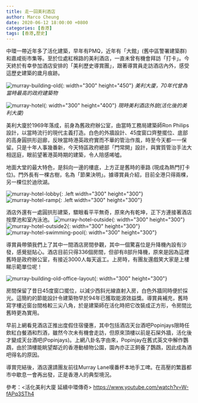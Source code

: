 ```yaml
---
title: 走一回美利酒店
author: Marco Cheung
date: 2020-06-12 18:00:00 +0800
categories: [香港]
tags: [香港,歷史]
---
```


中環一帶近年多了活化建築，早年有PMQ，近年有「大館」(舊中區警署建築群)和嘉咸街市集等。至於位處紅棉路的美利酒店，一直未曾有機會拜訪「打卡」。今天終於有幸參加酒店安排的「美利歷史導賞團」，跟著導賞員走訪酒店內外，感受這歷史建築的歲月痕跡。

![murray-building-old](/images/murray-building-old.jpg){: width="300" height="450"}
_美利大廈，70年代曾為當時最高的政府建築物_

![murray-hotel](/images/murray-hotel.jpg){: width="300" height="400"}
_現時美利酒店外貌(活化後的美利大廈)_

美利大廈於1969年落成，前身為舊政府辦公室，由當時工務局建築師Ron Philips設計，以當時流行的現代主義打造。白色的外牆設計、45度窗口齊整擺位、底部的高身圓拱形迴廊，反映當時港英政府實而不華的管治作風，時至今天都一一保留。只是十年人事幾番新，今天特區政府總部「門常開」設計，與實質管治手法大相逕庭，眼前望著港英時期的建築，令人陪感唏噓。

地面大堂的最大特色，是斜向一邊的樓底，上方正是舊時的車路 (現成為熱門打卡位)。門外長有一棵古樹，名為「節果決明」。據導賞員介紹，目前全港只得兩棵，另一棵位於迪欣湖。

![murray-hotel-lobby](/images/murray-hotel-lobby.jpg){: .left width="300" height="300"}
![murray-hotel-ramp](/images/murray-hotel-ramp.PNG){: .left width="300" height="300"}

酒店外還有一處圓拱形建築，驟眼看平平無奇，原來內有乾坤，正下方連接著酒店按摩池和室內泳池。
![murray-hotel-outside](/images/murray-hotel-outside.png){: width="300" height="300"}
![murray-hotel-outside2](/images/murray-hotel-outside2.jpg){: width="300" height="300"}
![murray-hotel-swimming-pool](/images/murray-hotel-swimming-pool.jpg){: width="300" height="300"}

導賞員帶領我們上了其中一間酒店房間參觀，其中一個驚喜位是升降機內設有沙發，感覺挺貼心。酒店目前只得336個房間，但卻有8部升降機，原來是因為這裡舊時是政府辦公室，有接近3000人每天返工。上房時，有團友還戲笑大家是上樓睇示範單位呢！

![murray-building-old-office-layout](/images/murray-building-old-office-layout.PNG){: width="300" height="300"}

房間保留了昔日45度窗口擺位，以減少西斜光線直射入房，白色外牆同時便於採光。這簡約的節能設計令建築物早於94年已獲取能源效益獎。導賞員補充，舊時寫字樓近窗台間格較三尖八角，於是建築師在活化時把它改裝成正方形，令房間比舊時更為實用。

早前上網看見酒店正推出度假住宿優惠，其中包括酒店天台酒吧Popinjays限時任飲紅白餐酒和烈酒，雖然今次未有機會走訪，但原來頂樓以前是石屎外牆，活化後才變成天台酒吧(Popinjays)。上網八卦名字由來，Popinjay在舊式英文中解作鸚鵡，由於頂樓能眺望鄰近的香港動植物公園，園內亦正正飼養了鸚鵡，因此成為酒吧得名的原因。

導賞完結後，酒店還請團友前往Murray Lane嘆番杯本地手工啤。在高壓的繁囂都市中歇息一會再出發，正是香港人的典型境況。

參考：<活化美利大廈 延續中環傳奇> https://www.youtube.com/watch?v=W-fAPq3STh4